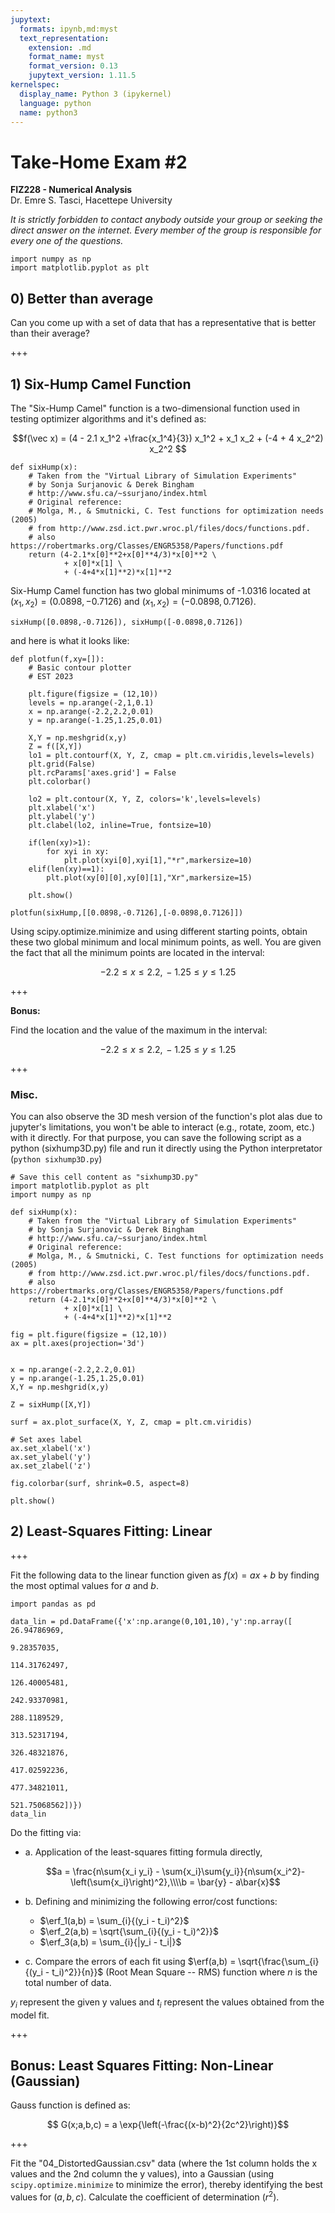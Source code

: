 ```yaml
---
jupytext:
  formats: ipynb,md:myst
  text_representation:
    extension: .md
    format_name: myst
    format_version: 0.13
    jupytext_version: 1.11.5
kernelspec:
  display_name: Python 3 (ipykernel)
  language: python
  name: python3
---
```


# Take-Home Exam #2
**FIZ228 - Numerical Analysis**  
Dr. Emre S. Tasci, Hacettepe University

_It is strictly forbidden to contact anybody outside your group or seeking the direct answer on the internet. Every member of the group is responsible for every one of the questions._

```{code-cell} ipython3
import numpy as np
import matplotlib.pyplot as plt
```

## 0) Better than average

Can you come up with a set of data that has a representative that is better than their average?

+++

## 1) Six-Hump Camel Function

The "Six-Hump Camel" function is a two-dimensional function used in testing optimizer algorithms and it's defined as:

$$f(\vec x) = (4 - 2.1 x_1^2 +\frac{x_1^4}{3}) x_1^2 + x_1 x_2 + (-4 + 4 x_2^2) x_2^2 $$

```{code-cell} ipython3
def sixHump(x):
    # Taken from the "Virtual Library of Simulation Experiments"
    # by Sonja Surjanovic & Derek Bingham
    # http://www.sfu.ca/~ssurjano/index.html
    # Original reference: 
    # Molga, M., & Smutnicki, C. Test functions for optimization needs (2005) 
    # from http://www.zsd.ict.pwr.wroc.pl/files/docs/functions.pdf.
    # also https://robertmarks.org/Classes/ENGR5358/Papers/functions.pdf
    return (4-2.1*x[0]**2+x[0]**4/3)*x[0]**2 \
            + x[0]*x[1] \
            + (-4+4*x[1]**2)*x[1]**2
```

Six-Hump Camel function has two global minimums of -1.0316 located at $(x_1,x_2) = (0.0898,-0.7126)$ and $(x_1,x_2) = (-0.0898,0.7126)$.

```{code-cell} ipython3
sixHump([0.0898,-0.7126]), sixHump([-0.0898,0.7126])
```

and here is what it looks like:

```{code-cell} ipython3
def plotfun(f,xy=[]):
    # Basic contour plotter
    # EST 2023
    
    plt.figure(figsize = (12,10))
    levels = np.arange(-2,1,0.1)
    x = np.arange(-2.2,2.2,0.01)
    y = np.arange(-1.25,1.25,0.01)

    X,Y = np.meshgrid(x,y)
    Z = f([X,Y])
    lo1 = plt.contourf(X, Y, Z, cmap = plt.cm.viridis,levels=levels)
    plt.grid(False)
    plt.rcParams['axes.grid'] = False
    plt.colorbar()

    lo2 = plt.contour(X, Y, Z, colors='k',levels=levels)
    plt.xlabel('x')
    plt.ylabel('y')
    plt.clabel(lo2, inline=True, fontsize=10)
    
    if(len(xy)>1):
        for xyi in xy:
            plt.plot(xyi[0],xyi[1],"*r",markersize=10)
    elif(len(xy)==1):
        plt.plot(xy[0][0],xy[0][1],"Xr",markersize=15)
    
    plt.show() 
```

```{code-cell} ipython3
plotfun(sixHump,[[0.0898,-0.7126],[-0.0898,0.7126]])
```

Using scipy.optimize.minimize and using different starting points, obtain these two global minimum and local minimum points, as well. You are given the fact that all the minimum points are located in the interval:

$$-2.2\le x \le 2.2,\,-1.25\le y \le 1.25$$

+++

**Bonus:**

Find the location and the value of the maximum in the interval:

$$-2.2\le x \le 2.2,\,-1.25\le y \le 1.25$$

+++

### Misc.

You can also observe the 3D mesh version of the function's plot alas due to jupyter's limitations, you won't be able to interact (e.g., rotate, zoom, etc.) with it directly. For that purpose, you can save the following script as a python (sixhump3D.py) file and run it directly using the Python interpretator (`python sixhump3D.py`)

```{code-cell} ipython3
# Save this cell content as "sixhump3D.py"
import matplotlib.pyplot as plt
import numpy as np

def sixHump(x):
    # Taken from the "Virtual Library of Simulation Experiments"
    # by Sonja Surjanovic & Derek Bingham
    # http://www.sfu.ca/~ssurjano/index.html
    # Original reference: 
    # Molga, M., & Smutnicki, C. Test functions for optimization needs (2005) 
    # from http://www.zsd.ict.pwr.wroc.pl/files/docs/functions.pdf.
    # also https://robertmarks.org/Classes/ENGR5358/Papers/functions.pdf
    return (4-2.1*x[0]**2+x[0]**4/3)*x[0]**2 \
            + x[0]*x[1] \
            + (-4+4*x[1]**2)*x[1]**2

fig = plt.figure(figsize = (12,10))
ax = plt.axes(projection='3d')


x = np.arange(-2.2,2.2,0.01)
y = np.arange(-1.25,1.25,0.01)
X,Y = np.meshgrid(x,y)

Z = sixHump([X,Y])

surf = ax.plot_surface(X, Y, Z, cmap = plt.cm.viridis)

# Set axes label
ax.set_xlabel('x')
ax.set_ylabel('y')
ax.set_zlabel('z')

fig.colorbar(surf, shrink=0.5, aspect=8)

plt.show()
```

## 2) Least-Squares Fitting: Linear

+++

Fit the following data to the linear function given as $f(x) = ax + b$ by finding the most optimal values for $a$ and $b$.

```{code-cell} ipython3
import pandas as pd
```

```{code-cell} ipython3
data_lin = pd.DataFrame({'x':np.arange(0,101,10),'y':np.array([ 26.94786969,   
                                                                 9.28357035,
                                                               114.31762497,
                                                               126.40005481,
                                                               242.93370981,
                                                               288.1189529,
                                                               313.52317194,
                                                               326.48321876,
                                                               417.02592236,
                                                               477.34821011,
                                                               521.75068562])})
data_lin
```

Do the fitting via: $\DeclareMathOperator\erf{erf}$  

* a. Application of the least-squares fitting formula directly,  
  
   $$a = \frac{n\sum{x_i y_i} - \sum{x_i}\sum{y_i}}{n\sum{x_i^2}-\left(\sum{x_i}\right)^2},\\\\b = \bar{y} - a\bar{x}$$  

* b. Defining and minimizing the following error/cost functions: 
    * $\erf_1(a,b) = \sum_{i}{(y_i - t_i)^2}$
    * $\erf_2(a,b) = \sqrt{\sum_{i}{(y_i - t_i)^2}}$
    * $\erf_3(a,b) = \sum_{i}{|y_i - t_i|}$

* c. Compare the errors of each fit using $\erf(a,b) = \sqrt{\frac{\sum_{i}{(y_i - t_i)^2}}{n}}$ (Root Mean Square -- RMS) function where $n$ is the total number of data.

${y_i}$ represent the given y values and ${t_i}$ represent the values obtained from the model fit.

+++

## Bonus: Least Squares Fitting: Non-Linear (Gaussian)

Gauss function is defined as:

$$ G(x;a,b,c) = a \exp{\left(-\frac{(x-b)^2}{2c^2}\right)}$$

+++

Fit the "04_DistortedGaussian.csv" data (where the 1st column holds the x values and the 2nd column the y values), into a Gaussian (using `scipy.optimize.minimize` to minimize the error), thereby identifying the best values for $(a,b,c)$. Calculate the coefficient of determination ($r^2$).

```{code-cell} ipython3

```
